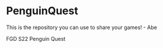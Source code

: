# PenguinQuest
 
 This is the repository you can use to share your games! - Abe

 FGD S22 Penguin Quest
